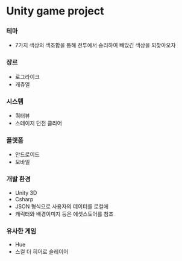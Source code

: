 # Unity game project

### 테마 
- 7가지 색상의 색조합을 통해 전투에서 승리하여 빼았긴 색상을 되찾아오자
### 장르 
- 로그라이크 
- 캐쥬얼
### 시스템 
- 쿼터뷰 
- 스테이지 던전 클리어
### 플랫폼 
- 안드로이드 
- 모바일
### 개발 환경
- Unity 3D
- Csharp
- JSON 형식으로 사용자의 데이터를 로컬에 
- 캐릭터와 배경이미지 등은 에셋스토어를 참조

### 유사한 게임
- Hue
- 스컬 더 히어로 슬레이어
